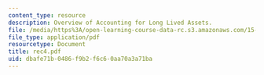 ```yaml
---
content_type: resource
description: Overview of Accounting for Long Lived Assets.
file: /media/https%3A/open-learning-course-data-rc.s3.amazonaws.com/15-515-financial-accounting-fall-2003/dbafe71b0486f9b2f6c60aa70a3a71ba_rec4.pdf
file_type: application/pdf
resourcetype: Document
title: rec4.pdf
uid: dbafe71b-0486-f9b2-f6c6-0aa70a3a71ba
---
```


